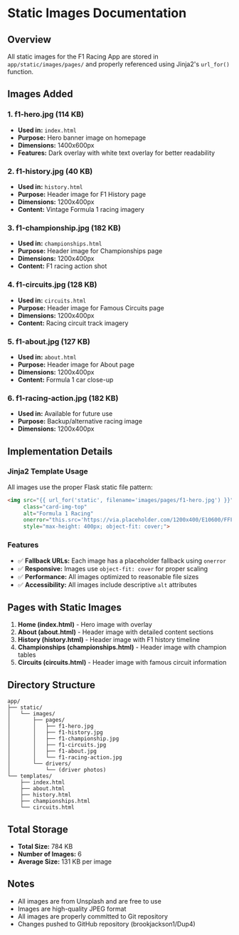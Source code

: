 # Static Images Documentation

## Overview
All static images for the F1 Racing App are stored in `app/static/images/pages/` and properly referenced using Jinja2's `url_for()` function.

## Images Added

### 1. **f1-hero.jpg** (114 KB)
- **Used in:** `index.html`
- **Purpose:** Hero banner image on homepage
- **Dimensions:** 1400x600px
- **Features:** Dark overlay with white text overlay for better readability

### 2. **f1-history.jpg** (40 KB)
- **Used in:** `history.html`
- **Purpose:** Header image for F1 History page
- **Dimensions:** 1200x400px
- **Content:** Vintage Formula 1 racing imagery

### 3. **f1-championship.jpg** (182 KB)
- **Used in:** `championships.html`
- **Purpose:** Header image for Championships page
- **Dimensions:** 1200x400px
- **Content:** F1 racing action shot

### 4. **f1-circuits.jpg** (128 KB)
- **Used in:** `circuits.html`
- **Purpose:** Header image for Famous Circuits page
- **Dimensions:** 1200x400px
- **Content:** Racing circuit track imagery

### 5. **f1-about.jpg** (127 KB)
- **Used in:** `about.html`
- **Purpose:** Header image for About page
- **Dimensions:** 1200x400px
- **Content:** Formula 1 car close-up

### 6. **f1-racing-action.jpg** (182 KB)
- **Used in:** Available for future use
- **Purpose:** Backup/alternative racing image
- **Dimensions:** 1200x400px

## Implementation Details

### Jinja2 Template Usage
All images use the proper Flask static file pattern:
```html
<img src="{{ url_for('static', filename='images/pages/f1-hero.jpg') }}"
     class="card-img-top"
     alt="Formula 1 Racing"
     onerror="this.src='https://via.placeholder.com/1200x400/E10600/FFFFFF?text=Fallback+Text'"
     style="max-height: 400px; object-fit: cover;">
```

### Features
- ✅ **Fallback URLs:** Each image has a placeholder fallback using `onerror`
- ✅ **Responsive:** Images use `object-fit: cover` for proper scaling
- ✅ **Performance:** All images optimized to reasonable file sizes
- ✅ **Accessibility:** All images include descriptive `alt` attributes

## Pages with Static Images

1. **Home (index.html)** - Hero image with overlay
2. **About (about.html)** - Header image with detailed content sections
3. **History (history.html)** - Header image with F1 history timeline
4. **Championships (championships.html)** - Header image with champion tables
5. **Circuits (circuits.html)** - Header image with famous circuit information

## Directory Structure
```
app/
├── static/
│   └── images/
│       ├── pages/
│       │   ├── f1-hero.jpg
│       │   ├── f1-history.jpg
│       │   ├── f1-championship.jpg
│       │   ├── f1-circuits.jpg
│       │   ├── f1-about.jpg
│       │   └── f1-racing-action.jpg
│       └── drivers/
│           └── (driver photos)
└── templates/
    ├── index.html
    ├── about.html
    ├── history.html
    ├── championships.html
    └── circuits.html
```

## Total Storage
- **Total Size:** 784 KB
- **Number of Images:** 6
- **Average Size:** 131 KB per image

## Notes
- All images are from Unsplash and are free to use
- Images are high-quality JPEG format
- All images are properly committed to Git repository
- Changes pushed to GitHub repository (brookjackson1/Dup4)
